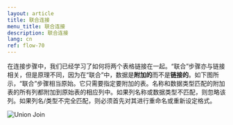 ```yaml
---
layout: article
title: 联合连接
menu_title: 联合连接
description: 联合连接
lang: cn
ref: flow-70
---
```

在连接步骤中，我们已经学习了如何将两个表格链接在一起。“联合”步骤亦与链接相关，但是原理不同，因为在“联合”中，数据是**附加的**而不是**链接的**。如下图所示，“联合”步骤相当原始。它只需要指定要附加的表。名称和数据类型匹配的附加表的所有列都附加到原始表的相应列中。如果列名称或数据类型不匹配，则忽略该列。如果列名/类型不完全匹配，则必须首先对其进行重命名或重新设定格式。

![Union Join](/assets/images/dataflows/dataflows-union03.png)
